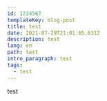 ```yaml
---
id: 1234567
templateKey: blog-post
title: test
date: 2021-07-29T21:01:05.631Z
description: test
lang: en
path: test
intro_paragraph: test
tags:
  - test
---
```

test